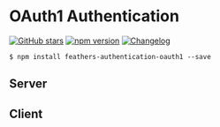 # OAuth1 Authentication

[![GitHub stars](https://img.shields.io/github/stars/feathersjs/feathers-authentication-oauth1.png?style=social&label=Star)](https://github.com/feathersjs/feathers-authentication-oauth1/)
[![npm version](https://img.shields.io/npm/v/feathers-authentication-oauth1.png?style=flat-square)](https://www.npmjs.com/package/feathers-authentication-oauth1)
[![Changelog](https://img.shields.io/badge/changelog-.md-blue.png?style=flat-square)](https://github.com/feathersjs/feathers-authentication-oauth1/blob/master/CHANGELOG.md)

```
$ npm install feathers-authentication-oauth1 --save
```


## Server

## Client